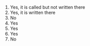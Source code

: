 1) Yes, it is called but not written there
2) Yes, it is written there
3) No
4) Yes
5) Yes
6) Yes
7) No